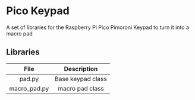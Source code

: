 # Pico Keypad

A set of libraries for the Raspberry Pi Pico Pimoroni Keypad to turn it into a macro pad

## Libraries

| File         | Description       |
|:------------:|:-----------------:|
| pad.py       | Base keypad class |
| macro_pad.py | macro pad class |
